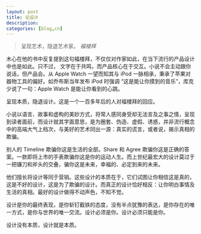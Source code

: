 ```yaml
---
layout: post
title: 论设计
description: 
categories: [blog,cn]
---
```


> 呈现艺术，隐退艺术家。
> <cite> 福楼拜 </cite>

木心在他的书中反复提到这句福楼拜，不仅仅对作家如此，在当下流行的产品设计中也是如此。只不过， 文字在于共鸣，而产品核心在于交互。小说不会主动跟你说话，但产品会。从 Apple Watch 一望而知其与 iPod 一脉相承，秉承了苹果对器物工具的偏好。如乔布斯当年发布 iPod 时强调 “这是能让你摸到的音乐”，库克少说了一句：Apple Watch 是能让你看到的心跳。

呈现本质，隐退设计。这是一个一百多年后的人对福楼拜的回应。

小说以语言、故事和虚构的美妙方式，将常人感同身受却无法言及之事之情，呈现到读者面前，而设计就其字面意思，是为圈套、伪造、虚假、诱惑，并非流行概念中的高端大气上档次，与美好的艺术同出一源：真实的谎言，或者说，揭示真相的欺骗。

别人的 Timeline 欺骗你这是生活的全部。Share 和 Agree 欺骗你这是正确的答案。一款即将上市的手表欺骗你这是你的运动人生。而上世纪最宏大的设计莫过于一把镰刀和斧头的交叠，骗你这是未来，幸福的、必定到来的未来。

他们擅长将设计等同于营销。这些设计的本质在于，它们试图让你相信这是真的，这是不好的设计，这是为了欺骗的设计。而真正的设计恰好相反：让你明白事情及生活的真相。最好的设计做得不动声色，不知不觉。

设计是你的最终表现，是你斩钉截铁的态度，没有半点犹豫的表达，是你存在的唯一方式，是你与世界的唯一交流。设计必须是你。设计必须只能是你。

设计没有本质，设计就是本质。

